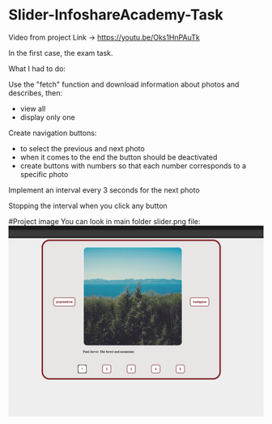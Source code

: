 # Slider-InfoshareAcademy-Task

Video from project 
Link -> https://youtu.be/Oks1HnPAuTk

In the first case, the exam task.

What I had to do:

Use the "fetch" function and download information about photos and describes, then:
- view all
- display only one

Create navigation buttons:
- to select the previous and next photo
- when it comes to the end the button should be deactivated
- create buttons with numbers so that each number corresponds to a specific photo

Implement an interval every 3 seconds for the next photo

Stopping the interval when you click any button

#Project image You can look in main folder slider.png file: 
<img src="/slider.png">

